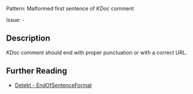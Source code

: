 Pattern: Malformed first sentence of _KDoc_ comment

Issue: -

## Description

_KDoc_ comment should end with proper punctuation or with a correct URL.

## Further Reading

* [Detekt - EndOfSentenceFormat](https://detekt.dev/docs/rules/comments/#endofsentenceformat)